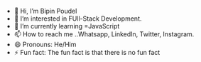- 👋 Hi, I’m Bipin Poudel
- 👀 I’m interested in FUll-Stack Development.
- 🌱 I’m currently learning =JavaScript
- 📫 How to reach me ..Whatsapp, LinkedIn, Twitter, Instagram.
- 😄 Pronouns: He/Him
- ⚡ Fun fact: The fun fact is that there is no fun fact 

<!---
bipin-Alt/bipin-Alt is a ✨ special ✨ repository because its `README.md` (this file) appears on your GitHub profile.
You can click the Preview link to take a look at your changes.
--->

